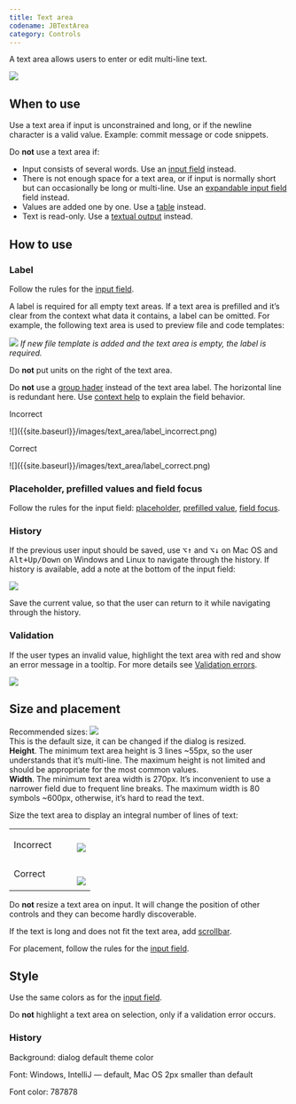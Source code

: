 ```yaml
---
title: Text area
codename: JBTextArea
category: Controls
---
```


A text area allows users to enter or edit multi-line text.

![]({{site.baseurl}}/images/text_area/text_area_example.png)

## When to use

Use a text area if input is unconstrained and long, or if the newline character is a valid value. Example: commit message or code snippets. 

Do **not** use a text area if:

* Input consists of several words. Use an [input field]({{site.baseurl}}/controls/input_field) instead.
* There is not enough space for a text area, or if input is normally short but can occasionally be long or multi-line. Use an [expandable input field]({{site.baseurl}}/controls/input_field#input-field-types) field instead.
* Values are added one by one. Use a [table]({{site.baseurl}}/controls/table) instead.
* Text is read-only. Use a [textual output]({{site.baseurl}}/controls/text_output) instead.


## How to use

### Label

Follow the rules for the [input field]({{site.baseurl}}/controls/input_field/).

A label is required for all empty text areas. If a text area is prefilled and it’s clear from the context what data it contains, a label can be omitted. For example, the following text area is used to preview file and code templates:
  
![]({{site.baseurl}}/images/text_area/no_label.png)
*If new file template is added and the text area is empty, the label is required.*

Do **not** put units on the right of the text area.

Do **not** use a [group hader]({{site.baseurl}}/controls/group_header) instead of the text area label. The horizontal 
line is redundant here. Use [context help]({{site.baseurl}}/principles/context_help) to explain the field behavior.
<p class="label incorrect noanchor">Incorrect</p>
![]({{site.baseurl}}/images/text_area/label_incorrect.png)

<p class="label correct noanchor">Correct</p>
![]({{site.baseurl}}/images/text_area/label_correct.png)


### Placeholder, prefilled values and field focus

Follow the rules for the input field: [placeholder]({{site.baseurl}}/controls/input_field#placeholder), [prefilled 
value]({{site.baseurl}}/controls/input_field#prefilled-value), [field focus]({{site.baseurl}}/controls/input_field#field-focus).


### History

If the previous user input should be saved, use <kbd>⌥↑</kbd> and <kbd>⌥↓</kbd> on Mac OS and <kbd>Alt+Up/Down</kbd> on Windows and Linux to navigate through the history. If history is available, add a note at the bottom of the input field: 

![]({{site.baseurl}}/images/text_area/history.png)

Save the current value, so that the user can return to it while navigating through the history.


### Validation

If the user types an invalid value, highlight the text area with red and show an error message in a tooltip. For more details see [Validation errors]({{site.baseurl}}/principles/validation_errors/).

![]({{site.baseurl}}/images/text_area/error.png)



## Size and placement

Recommended sizes:
![]({{site.baseurl}}/images/text_area/sizes.png)  
This is the default size, it can be changed if the dialog is resized.  
**Height**. The minimum text area height is 3 lines ~55px, so the user understands that it’s multi-line. The maximum height is not limited and should be appropriate for the most common values.  
**Width**. The minimum text area width is 270px. It’s inconvenient to use a narrower field due to frequent line breaks. The maximum width is 80 symbols ~600px, otherwise, it’s hard to read the text. 

Size the text area to display an integral number of lines of text:

<table>
    <tr>
        <td> <p class="label incorrect">Incorrect</p> </td>
        <td> <img src="{{site.baseurl}}/images/text_area/size_2.png" style="margin-bottom: -10px; margin-left: 30px"> </td>         
    </tr>
    <tr>
        <td> <p class="label correct" style="margin-top: 10px;">Correct</p> </td>
        <td> <img src="{{site.baseurl}}/images/text_area/size_3.png" style="margin-top: 10px; margin-left: 30px; margin-bottom: -10px"> </td>
    </tr>
</table>


Do **not** resize a text area on input. It will change the position of other controls and they can become hardly discoverable.

If the text is long and does not fit the text area, add [scrollbar]({{site.baseurl}}/controls/scrollbar).

For placement, follow the rules for the [input field]({{site.baseurl}}/controls/input_field).


## Style
Use the same colors as for the [input field]({{site.baseurl}}/controls/input_field/).

Do **not** highlight a text area on selection, only if a validation error occurs.


### History
<p class="noanchor">Background: dialog default theme color</p>  
<p class="noanchor">Font: Windows, IntelliJ — default, Mac OS 2px smaller than default</p>
<p class="noanchor">Font color: 787878</p>






